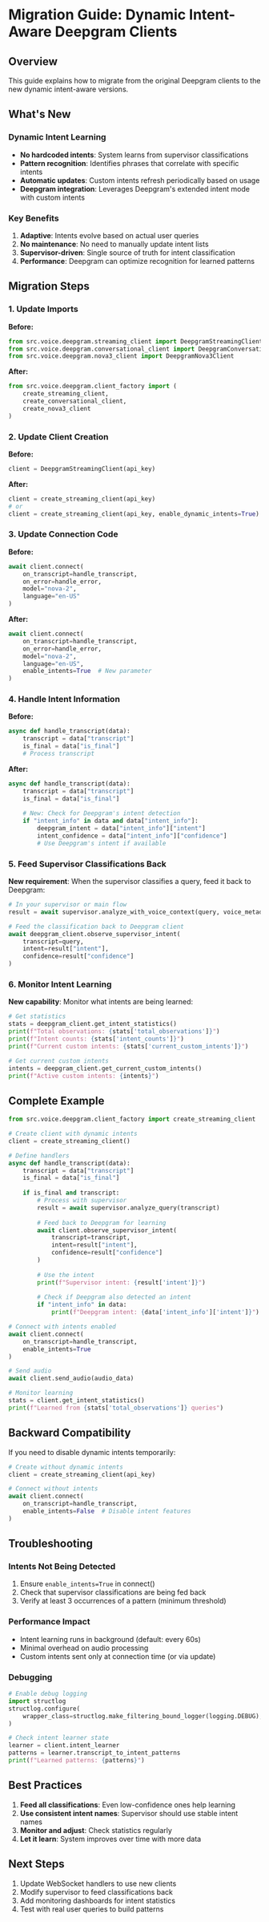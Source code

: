 # Migration Guide: Dynamic Intent-Aware Deepgram Clients

## Overview
This guide explains how to migrate from the original Deepgram clients to the new dynamic intent-aware versions.

## What's New

### Dynamic Intent Learning
- **No hardcoded intents**: System learns from supervisor classifications
- **Pattern recognition**: Identifies phrases that correlate with specific intents
- **Automatic updates**: Custom intents refresh periodically based on usage
- **Deepgram integration**: Leverages Deepgram's extended intent mode with custom intents

### Key Benefits
1. **Adaptive**: Intents evolve based on actual user queries
2. **No maintenance**: No need to manually update intent lists
3. **Supervisor-driven**: Single source of truth for intent classification
4. **Performance**: Deepgram can optimize recognition for learned patterns

## Migration Steps

### 1. Update Imports

**Before:**
```python
from src.voice.deepgram.streaming_client import DeepgramStreamingClient
from src.voice.deepgram.conversational_client import DeepgramConversationalClient
from src.voice.deepgram.nova3_client import DeepgramNova3Client
```

**After:**
```python
from src.voice.deepgram.client_factory import (
    create_streaming_client,
    create_conversational_client,
    create_nova3_client
)
```

### 2. Update Client Creation

**Before:**
```python
client = DeepgramStreamingClient(api_key)
```

**After:**
```python
client = create_streaming_client(api_key)
# or
client = create_streaming_client(api_key, enable_dynamic_intents=True)
```

### 3. Update Connection Code

**Before:**
```python
await client.connect(
    on_transcript=handle_transcript,
    on_error=handle_error,
    model="nova-2",
    language="en-US"
)
```

**After:**
```python
await client.connect(
    on_transcript=handle_transcript,
    on_error=handle_error,
    model="nova-2",
    language="en-US",
    enable_intents=True  # New parameter
)
```

### 4. Handle Intent Information

**Before:**
```python
async def handle_transcript(data):
    transcript = data["transcript"]
    is_final = data["is_final"]
    # Process transcript
```

**After:**
```python
async def handle_transcript(data):
    transcript = data["transcript"]
    is_final = data["is_final"]
    
    # New: Check for Deepgram's intent detection
    if "intent_info" in data and data["intent_info"]:
        deepgram_intent = data["intent_info"]["intent"]
        intent_confidence = data["intent_info"]["confidence"]
        # Use Deepgram's intent if available
```

### 5. Feed Supervisor Classifications Back

**New requirement**: When the supervisor classifies a query, feed it back to Deepgram:

```python
# In your supervisor or main flow
result = await supervisor.analyze_with_voice_context(query, voice_metadata, memory_context)

# Feed the classification back to Deepgram client
await deepgram_client.observe_supervisor_intent(
    transcript=query,
    intent=result["intent"],
    confidence=result["confidence"]
)
```

### 6. Monitor Intent Learning

**New capability**: Monitor what intents are being learned:

```python
# Get statistics
stats = deepgram_client.get_intent_statistics()
print(f"Total observations: {stats['total_observations']}")
print(f"Intent counts: {stats['intent_counts']}")
print(f"Current custom intents: {stats['current_custom_intents']}")

# Get current custom intents
intents = deepgram_client.get_current_custom_intents()
print(f"Active custom intents: {intents}")
```

## Complete Example

```python
from src.voice.deepgram.client_factory import create_streaming_client

# Create client with dynamic intents
client = create_streaming_client()

# Define handlers
async def handle_transcript(data):
    transcript = data["transcript"]
    is_final = data["is_final"]
    
    if is_final and transcript:
        # Process with supervisor
        result = await supervisor.analyze_query(transcript)
        
        # Feed back to Deepgram for learning
        await client.observe_supervisor_intent(
            transcript=transcript,
            intent=result["intent"],
            confidence=result["confidence"]
        )
        
        # Use the intent
        print(f"Supervisor intent: {result['intent']}")
        
        # Check if Deepgram also detected an intent
        if "intent_info" in data:
            print(f"Deepgram intent: {data['intent_info']['intent']}")

# Connect with intents enabled
await client.connect(
    on_transcript=handle_transcript,
    enable_intents=True
)

# Send audio
await client.send_audio(audio_data)

# Monitor learning
stats = client.get_intent_statistics()
print(f"Learned from {stats['total_observations']} queries")
```

## Backward Compatibility

If you need to disable dynamic intents temporarily:

```python
# Create without dynamic intents
client = create_streaming_client(api_key)

# Connect without intents
await client.connect(
    on_transcript=handle_transcript,
    enable_intents=False  # Disable intent features
)
```

## Troubleshooting

### Intents Not Being Detected
1. Ensure `enable_intents=True` in connect()
2. Check that supervisor classifications are being fed back
3. Verify at least 3 occurrences of a pattern (minimum threshold)

### Performance Impact
- Intent learning runs in background (default: every 60s)
- Minimal overhead on audio processing
- Custom intents sent only at connection time (or via update)

### Debugging
```python
# Enable debug logging
import structlog
structlog.configure(
    wrapper_class=structlog.make_filtering_bound_logger(logging.DEBUG),
)

# Check intent learner state
learner = client.intent_learner
patterns = learner.transcript_to_intent_patterns
print(f"Learned patterns: {patterns}")
```

## Best Practices

1. **Feed all classifications**: Even low-confidence ones help learning
2. **Use consistent intent names**: Supervisor should use stable intent names
3. **Monitor and adjust**: Check statistics regularly
4. **Let it learn**: System improves over time with more data

## Next Steps

1. Update WebSocket handlers to use new clients
2. Modify supervisor to feed classifications back
3. Add monitoring dashboards for intent statistics
4. Test with real user queries to build patterns